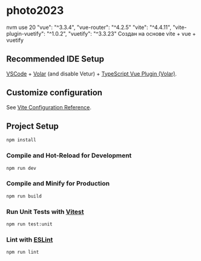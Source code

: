 # photo2023
nvm use 20
    "vue": "^3.3.4",
    "vue-router": "^4.2.5"
    "vite": "^4.4.11",
    "vite-plugin-vuetify": "^1.0.2",
    "vuetify": "^3.3.23"
Создан на основе vite + vue + vuetify

## Recommended IDE Setup

[VSCode](https://code.visualstudio.com/) + [Volar](https://marketplace.visualstudio.com/items?itemName=Vue.volar) (and disable Vetur) + [TypeScript Vue Plugin (Volar)](https://marketplace.visualstudio.com/items?itemName=Vue.vscode-typescript-vue-plugin).

## Customize configuration

See [Vite Configuration Reference](https://vitejs.dev/config/).

## Project Setup

```sh
npm install
```

### Compile and Hot-Reload for Development

```sh
npm run dev
```

### Compile and Minify for Production

```sh
npm run build
```

### Run Unit Tests with [Vitest](https://vitest.dev/)

```sh
npm run test:unit
```

### Lint with [ESLint](https://eslint.org/)

```sh
npm run lint
```

